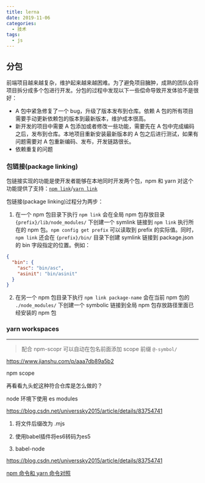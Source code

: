 ```yaml
---
title: lerna
date: 2019-11-06
categories:
  - 技术
tags:
  - js
---
```


## 分包

前端项目越来越复杂，维护起来越来越困难。为了避免项目臃肿，成熟的团队会将项目拆分成多个包进行开发。分包的过程中发现以下一些偿命导致开发体验不是很好：

- A 包中紧急修复了一个 bug，升级了版本发布到仓库。依赖 A 包的所有项目需要手动更新依赖包的版本到最新版本，维护成本很高。
- 新开发的项目中需要 A 包添加或者修改一些功能，需要先在 A 包中完成编码之后，发布到仓库。本地项目重新安装最新版本的 A 包之后进行测试，如果有问题需要对 A 包重新编码、发布，开发链路很长。
- 依赖重复的问题

### 包链接(package linking)

包链接实现的功能是使开发者能够在本地同时开发两个包，npm 和 yarn 对这个功能提供了支持：[`npm link`](https://docs.npmjs.com/cli/link)/[`yarn link`](https://classic.yarnpkg.com/zh-Hans/docs/cli/link)

包链接(package linking)过程分为两步：

1. 在一个 npm 包目录下执行 `npm link` 会在全局 npm 包存放目录 `{prefix}/lib/node_modules/` 下创建一个 symlink 链接到 `npm link` 执行所在的 npm 包。`npm config get prefix` 可以读取到 prefix 的实际值。同时，`npm link` 还会在 `{prefix}/bin/` 目录下创建 symlink 链接到 package.json 的 bin 字段指定的位置。例如：

```json
{
  "bin": {
    "asc": "bin/asc",
    "asinit": "bin/asinit"
  }
}
```

2. 在另一个 npm 包目录下执行 `npm link package-name` 会在当前 npm 包的 `./node_modules/` 下创建一个 symbolic 链接到全局 npm 包存放路径里面已经安装的 npm 包

### yarn workspaces

---
> 配合 npm-scopr 可以自动在包名前面添加 scope 前缀 `@-symbol/`

https://www.jianshu.com/p/aaa7db89a5b2

npm scope

再看看九头蛇这种符合仓库是怎么做的？

node 环境下使用 es modules

https://blog.csdn.net/universsky2015/article/details/83754741

1. 将文件后缀改为 .mjs

2. 使用babel插件将es6转码为es5

3. babel-node

https://blog.csdn.net/universsky2015/article/details/83754741

[npm 命令和 yarn 命令对照](https://classic.yarnpkg.com/zh-Hans/docs/migrating-from-npm#toc-cli-commands-comparison)
